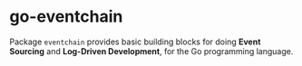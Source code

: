 # go-eventchain

Package `eventchain` provides basic building blocks for doing **Event Sourcing** and **Log-Driven Development**,
for the Go programming language.
